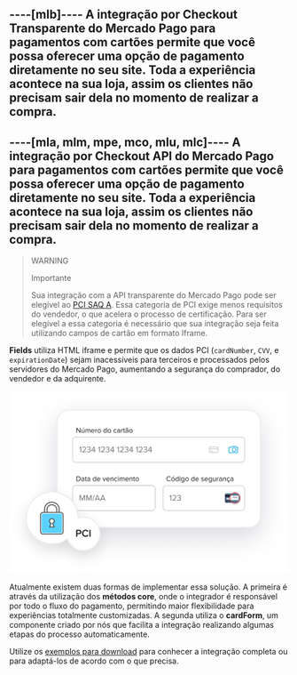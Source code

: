 ----[mlb]----
A integração por Checkout Transparente do Mercado Pago para pagamentos com cartões permite que você possa oferecer uma opção de pagamento diretamente no seu site. Toda a experiência acontece na sua loja, assim os clientes não precisam sair dela no momento de realizar a compra.
------------
----[mla, mlm, mpe, mco, mlu, mlc]----
A integração por Checkout API do Mercado Pago para pagamentos com cartões permite que você possa oferecer uma opção de pagamento diretamente no seu site. Toda a experiência acontece na sua loja, assim os clientes não precisam sair dela no momento de realizar a compra.
------------

> WARNING
> 
> Importante
> 
> Sua integração com a API transparente do Mercado Pago pode ser elegível ao [PCI SAQ A](https://www.mercadopago[FAKER][URL][DOMAIN]/developers/pt/guides/security/pci-v2#bookmark_vantagens_de_um_saq-a). Essa categoria de PCI exige menos requisitos do vendedor, o que acelera o processo de certificação. Para ser elegível a essa categoria é necessário que sua integração seja feita utilizando campos de cartão em formato Iframe. 

**Fields** utiliza HTML iframe e permite que os dados PCI (`cardNumber`, `CVV`, e `expirationDate`) sejam inacessíveis para terceiros e processados pelos servidores do Mercado Pago, aumentando a segurança do comprador, do vendedor e da adquirente.

![Fields](/images/api/api-integration-introduction-v2-pt.png)

Atualmente existem duas formas de implementar essa solução. A primeira é através da utilização dos **métodos core**, onde o integrador é responsável por todo o fluxo do pagamento, permitindo maior flexibilidade para experiências totalmente customizadas. A segunda utiliza o **cardForm**, um componente criado por nós que facilita a integração realizando algumas etapas do processo automaticamente.

Utilize os [exemplos para download](#bookmark_exemplos_para_download) para conhecer a integração completa ou para adaptá-los de acordo com o que precisa.